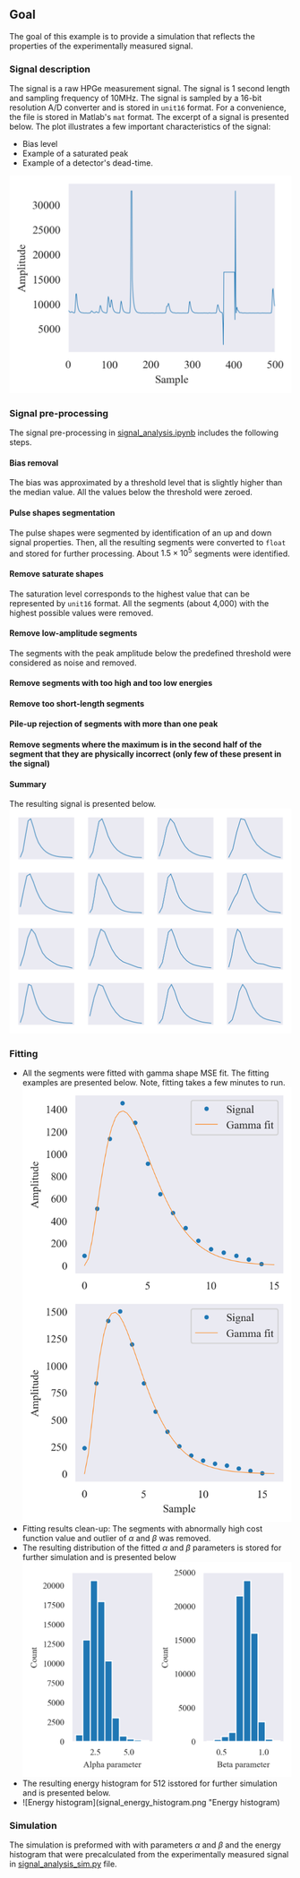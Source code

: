## Goal
The goal of this example is to provide a simulation that reflects the properties of the experimentally measured signal. 

### Signal description
The signal is a raw HPGe measurement signal. The signal is 1 second length and sampling frequency of 10MHz. The signal is sampled by a 16-bit resolution A/D converter and is stored in `unit16` format. For a convenience, the file is stored in Matlab's `mat` format. The excerpt of a signal is presented below. The plot illustrates a few important characteristics of the signal:
* Bias level
* Example of a saturated peak
* Example of a detector's dead-time.

![Signal excerpt](signal_excerpt.png "Signal excerpt")

### Signal pre-processing
The signal pre-processing in [signal_analysis.ipynb](signal_analysis.ipynb) includes the following steps.
#### Bias removal
The bias was approximated by a threshold level that is slightly higher than the median value. All the values below the threshold were zeroed.

#### Pulse shapes segmentation
The pulse shapes were segmented by identification of an up and down signal properties. Then, all the resulting segments were converted to `float` and stored for further processing. About $1.5\times 10^5$ segments were identified.

#### Remove saturate shapes
The saturation level corresponds to the highest value that can be represented by `unit16` format. All the segments (about 4,000) with the highest possible values were removed.

#### Remove low-amplitude segments
The segments with the peak amplitude below the predefined threshold were considered as noise and removed.

#### Remove segments with too high and too low energies
#### Remove too short-length segments
#### Pile-up rejection of segments with more than one peak
#### Remove segments where the maximum is in the second half of the segment that they are physically incorrect (only few of these present in the signal)

#### Summary
The resulting signal is presented below.
![Signal examples](signal_segments_examples.png "Signal segments examples")

### Fitting
* All the segments were fitted with gamma shape MSE fit. The fitting examples are presented below. Note, fitting takes a few minutes to run.
![Fit examples](signal_segments_fitting_gamma.png "Fitting examples")
* Fitting results clean-up: The segments with abnormally high cost function value and outlier of $\alpha$ and $\beta$ was removed.
* The resulting distribution of the fitted $\alpha$ and $\beta$ parameters is stored for further simulation and is presented below
![$\alpha$ and $\beta$ histograms](alpha_beta_param.png "$\alpha$ and $\beta$ histograms")
* The resulting energy histogram for 512 isstored for further simulation and is presented below.
* ![Energy histogram](signal_energy_histogram.png "Energy histogram) 

### Simulation
The simulation is preformed with with parameters $\alpha$ and $\beta$ and the energy histogram that were precalculated from the experimentally measured signal in [signal_analysis_sim.py](signal_analysis_sim.py) file.
